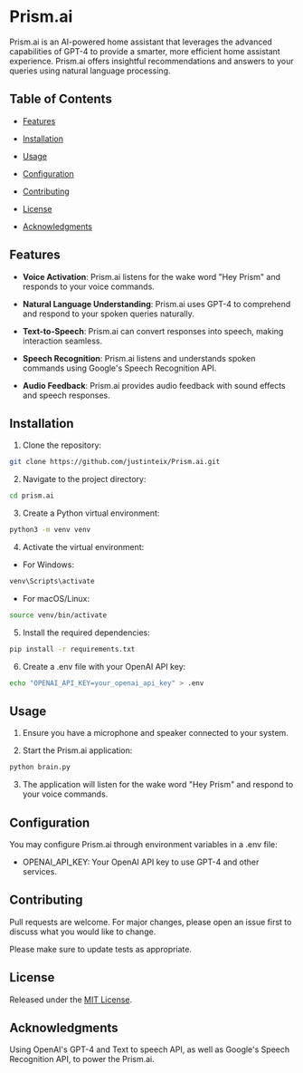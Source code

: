 # Prism.ai

Prism.ai is an AI-powered home assistant that leverages the advanced capabilities of GPT-4 to provide a smarter, more efficient home assistant experience. Prism.ai offers insightful recommendations and answers to your queries using natural language processing.

## Table of Contents
- [Features](##Features)

- [Installation](##Installation)

- [Usage](##Usage)

- [Configuration](##Configuration)

- [Contributing](##Contributing)

- [License](##License)

- [Acknowledgments](##Acknowledgments)

## Features
- **Voice Activation**: Prism.ai listens for the wake word "Hey Prism" and responds to your voice commands.

- **Natural Language Understanding**: Prism.ai uses GPT-4 to comprehend and respond to your spoken queries naturally.

- **Text-to-Speech**: Prism.ai can convert responses into speech, making interaction seamless.

- **Speech Recognition**: Prism.ai listens and understands spoken commands using Google's Speech Recognition API.

- **Audio Feedback**: Prism.ai provides audio feedback with sound effects and speech responses.

## Installation

1. Clone the repository:

```bash
git clone https://github.com/justinteix/Prism.ai.git
```

2. Navigate to the project directory:
````bash
cd prism.ai
````

3. Create a Python virtual environment:
````bash
python3 -m venv venv
````
4. Activate the virtual environment:
- For Windows:
````bash
venv\Scripts\activate
````
- For macOS/Linux:
````bash
source venv/bin/activate
````

5. Install the required dependencies:
```bash
pip install -r requirements.txt
````

6. Create a .env file with your OpenAI API key:
````bash
echo "OPENAI_API_KEY=your_openai_api_key" > .env
````

## Usage
1. Ensure you have a microphone and speaker connected to your system.

2. Start the Prism.ai application:
````bash
python brain.py
````

3. The application will listen for the wake word "Hey Prism" and respond to your voice commands.

## Configuration
You may configure Prism.ai through environment variables in a .env file:

- OPENAI_API_KEY: Your OpenAI API key to use GPT-4 and other services.

## Contributing

Pull requests are welcome. For major changes, please open an issue first
to discuss what you would like to change.

Please make sure to update tests as appropriate.

## License
Released under the
[MIT License](https://choosealicense.com/licenses/mit/).

## Acknowledgments
Using OpenAI's GPT-4 and Text to speech API, as well as Google's Speech Recognition API, to power the Prism.ai.
